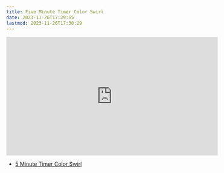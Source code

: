 ```yaml
---
title: Five Minute Timer Color Swirl
date: 2023-11-26T17:29:55
lastmod: 2023-11-26T17:30:29
---
```


<div class="iframe-16-9-container">
<iframe class="youTubeIframe" width="560" height="315" src="https://www.youtube.com/embed/7jeMRd4pul0" title="YouTube video player" frameborder="0" allow="accelerometer; autoplay; clipboard-write; encrypted-media; gyroscope; picture-in-picture; web-share" allowfullscreen></iframe>
</div>

- [5 Minute Timer Color Swirl](https://youtu.be/7jeMRd4pul0)
